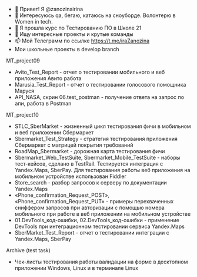 - 👋 Привет! Я @zanozinairina
- 👀 Интересуюсь qa, бегаю, катаюсь на сноуборде. Волонтерю в Women in tech.
- 🌱 Я прошла курс по Тестированию ПО в Школе 21
- 💞️ Ищу интересные проекты и крутые команды
- 📫 Мой Телеграмм по ссылке https://t.me/iraZanozina 
- Мои школьные проекты в develop branch  

 MT_project09 

- Avito_Test_Report - отчет о тестировании мобильного и веб приложения Авито работа
- Marusia_Test_Report - отчет о тестировании голосового помощника Маруся 
- API_NASA, скрин 06.test_postman - получение ответа на запрос по апи, работа в Postman

MT_project10 

- STLC_SberMarket - жизненный цикл тестирования фичи в мобильном и веб приложении Сбермаркет
- Sbermarket_Test_Strategy - стратегия тестирования приложения Сбермаркет с матрицей покрытия требований
- RoadMap_Sbermarket - дорожная карта тестирования фичи
- Sbermarket_Web_TestSuite, Sbermarket_Mobile_TestSuite - наборы тест-кейсов, сделано в TestRail. Тестируется интеграция с Yandex.Maps, SberPay. Для тестирования работы веб приложения на мобильном устройстве использован Fiddler
- Store_search - разбор запросов к серверу по документации Yandex.Maps
- «Phone_confirmation_Request_POST», «Phone_confirmation_Request_PUT» - примеры перехваченных сниффером запросов при авторизации с помощью номера мобильного при работе в веб приложении на мобильном устройстве
- 01.DevTools_код-ошибки, 02.DevTools_код-ошибки - применение DevTools при интеграционном тестировании  сервиса Yandex.Maps
- SberMarket_Test_Report - отчет о тестировании интеграции с Yandex.Maps, SberPay

Archive (test task)

- Чек-листы тестирования работы валидации на форме в десктопном приложении Windows, Linux  и в терминале Linux  

<!---
zanozinairina/zanozinairina is a ✨ special ✨ repository because its `README.md` (this file) appears on your GitHub profile.
You can click the Preview link to take a look at your changes.
--->
